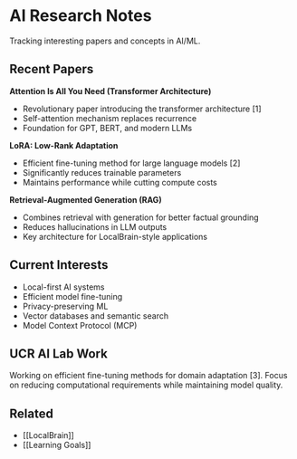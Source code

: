 # AI Research Notes

Tracking interesting papers and concepts in AI/ML.

## Recent Papers

**Attention Is All You Need (Transformer Architecture)**
- Revolutionary paper introducing the transformer architecture [1]
- Self-attention mechanism replaces recurrence
- Foundation for GPT, BERT, and modern LLMs

**LoRA: Low-Rank Adaptation**
- Efficient fine-tuning method for large language models [2]
- Significantly reduces trainable parameters
- Maintains performance while cutting compute costs

**Retrieval-Augmented Generation (RAG)**
- Combines retrieval with generation for better factual grounding
- Reduces hallucinations in LLM outputs
- Key architecture for LocalBrain-style applications

## Current Interests

- Local-first AI systems
- Efficient model fine-tuning
- Privacy-preserving ML
- Vector databases and semantic search
- Model Context Protocol (MCP)

## UCR AI Lab Work

Working on efficient fine-tuning methods for domain adaptation [3]. Focus on reducing computational requirements while maintaining model quality.

## Related

- [[LocalBrain]]
- [[Learning Goals]]
